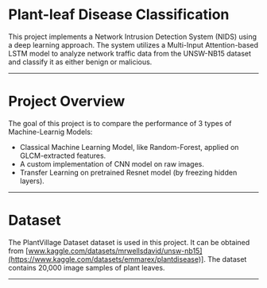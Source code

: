 # Plant-leaf Disease Classification
This project implements a Network Intrusion Detection System (NIDS) using a deep learning approach. The system utilizes a Multi-Input Attention-based LSTM model to analyze network traffic data from the UNSW-NB15 dataset and classify it as either benign or malicious.

--- 

# Project Overview
The goal of this project is to compare the performance of 3 types of Machine-Learnig Models: 
- Classical Machine Learning Model, like Random-Forest, applied on GLCM-extracted features.
- A custom implementation of CNN model on raw images.
- Transfer Learning on pretrained Resnet model (by freezing hidden layers).

---

# Dataset
The PlantVillage Dataset dataset is used in this project. It can be obtained from [www.kaggle.com/datasets/mrwellsdavid/unsw-nb15](https://www.kaggle.com/datasets/emmarex/plantdisease)]. The dataset contains 20,000 image samples of plant leaves.

---
